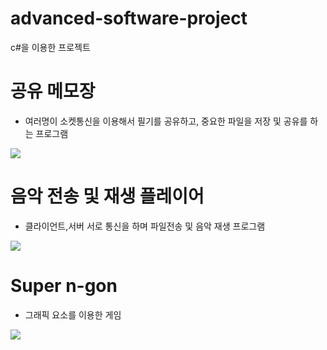 # advanced-software-project
c#을 이용한 프로젝트

# 공유 메모장
- 여러명이 소켓통신을 이용해서 필기를 공유하고, 중요한 파일을 저장 및 공유를 하는 프로그램

![](https://user-images.githubusercontent.com/23096497/63080139-4faaff80-bf7b-11e9-94f2-9f855e4377b0.PNG)

# 음악 전송 및 재생 플레이어
- 클라이언트,서버 서로 통신을 하며 파일전송 및 음악 재생 프로그램

![](https://user-images.githubusercontent.com/23096497/63080433-04452100-bf7c-11e9-9271-5c9d4e3ab893.PNG)

# Super n-gon
- 그래픽 요소를 이용한 게임

![](https://user-images.githubusercontent.com/23096497/63080464-16bf5a80-bf7c-11e9-9640-aa06f4a4e01a.PNG)
